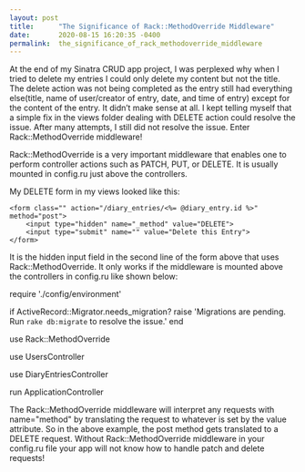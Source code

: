 ```yaml
---
layout: post
title:      "The Significance of Rack::MethodOverride Middleware"
date:       2020-08-15 16:20:35 -0400
permalink:  the_significance_of_rack_methodoverride_middleware
---
```



At the end of my Sinatra CRUD app project, I was perplexed why when I tried to delete my entries I could only delete my content but not the title. The delete action was not being completed as the entry still had everything else(title, name of user/creator of entry, date, and time of entry) except for the content of the entry. It didn’t make sense at all. I kept telling myself that a simple fix in the views folder dealing with DELETE action could resolve the issue. After many attempts, I still did not resolve the issue.  Enter Rack::MethodOverride middleware!

Rack::MethodOverride is a very important middleware that enables one to perform controller actions such as PATCH, PUT, or DELETE. It is usually mounted in config.ru just above the controllers. 

My DELETE form in my views looked like this:
```
<form class="" action="/diary_entries/<%= @diary_entry.id %>" method="post">
    <input type="hidden" name="_method" value="DELETE">
    <input type="submit" name="" value="Delete this Entry"> 
</form>
```
It is the hidden input field in the second line of the form above that uses Rack::MethodOverride. It only works if the middleware is mounted above the controllers in config.ru like shown below:

require './config/environment'

if ActiveRecord::Migrator.needs_migration?
  raise 'Migrations are pending. Run `rake db:migrate` to resolve the issue.'
end

use Rack::MethodOverride

use UsersController

use DiaryEntriesController

run ApplicationController

The Rack::MethodOverride middleware will interpret any requests with name="method" by translating the request to whatever is set by the value attribute. So in the above example, the post method gets translated to a DELETE request. Without Rack::MethodOverride middleware in your config.ru file your app will not know how to handle patch and delete requests!

